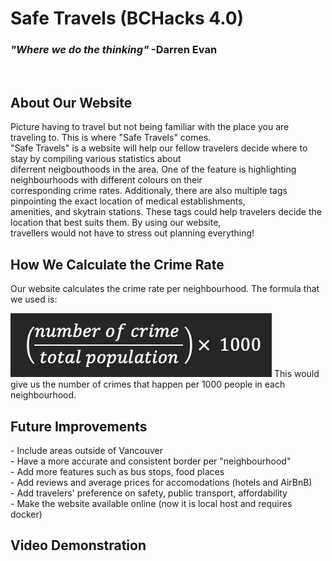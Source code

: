 <h1> Safe Travels (BCHacks 4.0) </h1>
<h3><i>"Where we do the thinking"</i>  -Darren Evan</h3>
<br> 

<h2>About Our Website</h2>
Picture having to travel but not being familiar with the place you are traveling to. This is where "Safe Travels" comes.<br>
"Safe Travels" is a website will help our fellow travelers decide where to stay by compiling various statistics about<br>
diferrent neigbouthoods in the area. One of the feature is highlighting neighbourhoods with different colours on their<br>
corresponding crime rates. Additionaly, there are also multiple tags pinpointing the exact location of medical establishments,<br>
amenities, and skytrain stations. These tags could help travelers decide the location that best suits them. By using our website,<br>
travellers would not have to stress out planning everything!

<h2>How We Calculate the Crime Rate</h2>
Our website calculates the crime rate per neighbourhood. The formula that we used is:<br>

![alt text](img/formula.png)
This would give us the number of crimes that happen per 1000 people in each neighbourhood.<br> 

<h2>Future Improvements</h2>
- Include areas outside of Vancouver<br>
- Have a more accurate and consistent border per "neighbourhood"<br>
- Add more features such as bus stops, food places<br>
- Add reviews and average prices for accomodations (hotels and AirBnB)<br>
- Add travelers' preference on safety, public transport, affordability<br>
- Make the website available online (now it is local host and requires docker)<br>

<h2>Video Demonstration</h2>

